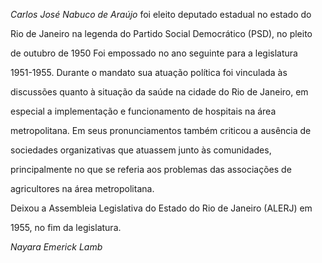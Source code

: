 

*Carlos José Nabuco de Araújo* foi eleito deputado estadual no estado do

Rio de Janeiro na legenda do Partido Social Democrático (PSD), no pleito

de outubro de 1950 Foi empossado no ano seguinte para a legislatura

1951-1955. Durante o mandato sua atuação política foi vinculada às

discussões quanto à situação da saúde na cidade do Rio de Janeiro, em

especial a implementação e funcionamento de hospitais na área

metropolitana. Em seus pronunciamentos também criticou a ausência de

sociedades organizativas que atuassem junto às comunidades,

principalmente no que se referia aos problemas das associações de

agricultores na área metropolitana.



Deixou a Assembleia Legislativa do Estado do Rio de Janeiro (ALERJ) em

1955, no fim da legislatura.



*Nayara Emerick Lamb*



